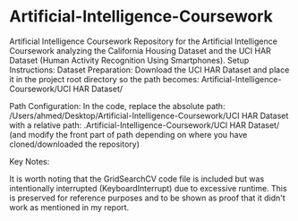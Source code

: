 # Artificial-Intelligence-Coursework
Artificial Intelligence Coursework
Repository for the Artificial Intelligence Coursework analyzing the California Housing Dataset and the UCI HAR Dataset (Human Activity Recognition Using Smartphones).
Setup Instructions:
Dataset Preparation:
Download the UCI HAR Dataset and place it in the project root directory so the path becomes:
Artificial-Intelligence-Coursework/UCI HAR Dataset/

Path Configuration:
In the code, replace the absolute path:
/Users/ahmed/Desktop/Artificial-Intelligence-Coursework/UCI HAR Dataset
with a relative path:
.Artificial-Intelligence-Coursework/UCI HAR Dataset/
(and modify the front part of path depending on where you have cloned/downloaded the repository)

Key Notes:

It is worth noting that the GridSearchCV code file is included but was intentionally interrupted (KeyboardInterrupt) due to excessive runtime. This is preserved for reference purposes and to be shown as proof that it didn't work as mentioned in my report.
#